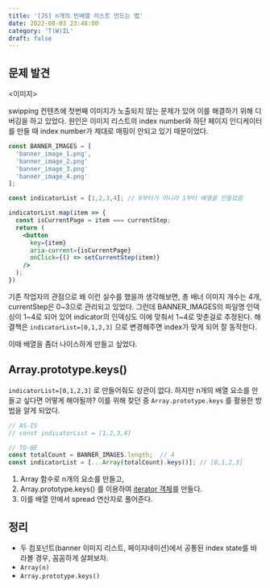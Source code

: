 ```yaml
---
title: '[JS] n개의 빈배열 리스트 만드는 법'
date: 2022-08-03 23:48:00
category: 'T(W)IL'
draft: false
---
```


## 문제 발견

<이미지>

swipping 컨텐츠에 첫번째 이미지가 노출되지 않는 문제가 있어 이를 해결하기 위해 디버깅을 하고 있었다. 원인은 이미지 리스트의 index number와 하단 페이지 인디케이터를 만들 때 index number가 제대로 매핑이 안되고 있기 때문이었다.

```jsx
const BANNER_IMAGES = [
  'banner_image_1.png',
  'banner_image_2.png'
  'banner_image_3.png'
  'banner_image_4.png'
];

const indicatorList = [1,2,3,4]; // 0부터가 아니라 1부터 배열을 만들었음

indicatorList.map(item => {
  const isCurrentPage = item === currentStep;
  return (
    <button
      key={item}
      aria-current={isCurrentPage}
      onClick={() => setCurrentStep(item)}
    />
  );
})
```

기존 작업자의 관점으로 왜 이런 실수를 했을까 생각해보면, 총 배너 이미지 개수는 4개, currentStep은 0~3으로 관리되고 있었다. 그런데 BANNER_IMAGES의 파일명 인덱싱이 1~4로 되어 있어 indicator의 인덱싱도 이에 맞춰서 1~4로 맞춘걸로 추정된다. 해결책은 `indicatorList=[0,1,2,3]` 으로 변경해주면 index가 맞게 되어 잘 동작한다.

이때 배열을 좀더 나이스하게 만들고 싶었다.

## Array.prototype.keys()
`indicatorList=[0,1,2,3]` 로 만들어줘도 상관이 없다. 하지만 n개의 배열 요소를 만들고 싶다면 어떻게 해야될까? 이를 위해 찾던 중 `Array.prototype.keys` 를 활용한 방법을 알게 되었다.

```javascript
// AS-IS
// const indicatorList = [1,2,3,4]

// TO-BE
const totalCount = BANNER_IMAGES.length;  // 4
const indicatorList = [...Array(totalCount).keys()]; // [0,1,2,3]
```

1. Array 함수로 n개의 요소를 만들고, 
2. Array.prototype.keys() 를 이용하여 [iterator 객체](https://developer.mozilla.org/ko/docs/Web/JavaScript/Reference/Global_Objects/Array/keys)를 만들다.
3. 이를 배열 안에서 spread 연산자로 풀어준다.

## **정리**

- 두 컴포넌트(banner 이미지 리스트, 페이지네이션)에서 공통된 index state를 바라볼 경우, 꼼꼼하게 살펴보자.
- `Array(n)`
- `Array.prototype.keys()`

